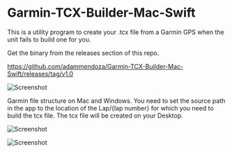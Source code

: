 # Garmin-TCX-Builder-Mac-Swift
This is a utility program to create your .tcx file from a Garmin GPS when the unit fails to build one for you.

Get the binary from the releases section of this repo.

https://github.com/adammendoza/Garmin-TCX-Builder-Mac-Swift/releases/tag/v1.0

![Screenshot](https://raw.github.com/adammendoza/Garmin-TCX-Builder-Mac-Swift/master/img/Garmin-TCX-Builder-screenshot-01.png)

Garmin file structure on Mac and Windows. You need to set the source path in the app to the location of the Lap/{lap number} for which you need to build the tcx file. The tcx file will be created on your Desktop.

![Screenshot](https://raw.github.com/adammendoza/Garmin-TCX-Builder-Mac-Swift/master/img/Garmin-folder-structure-mac.png)

![Screenshot](https://raw.github.com/adammendoza/Garmin-TCX-Builder-Mac-Swift/master/img/Garmin-folder-structure-Windows.png)
